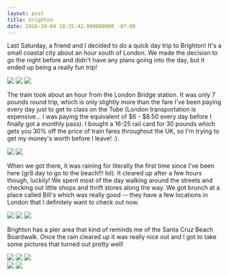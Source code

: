 ```yaml
---
layout: post
title: brighton
date: 2016-10-04 18:25:42.000000000 -07:00
---
```

Last Saturday, a friend and I decided to do a quick day trip to Brighton! It's a small coastal city about an hour south of London. We made the decision to go the night before and didn't have any plans going into the day, but it ended up being a really fun trip!

<div class="img_row fixed end">
  <img class="col one" src="/img/brighton-1.jpg">
  <img class="col one" src="/img/brighton-2.jpg">
  <img class="col one" src="/img/brighton-3.jpg">
</div>

The train took about an hour from the London Bridge station. It was only 7 pounds round trip, which is only slightly more than the fare I've been paying every day just to get to class on the Tube (London transportation is expensive... I was paying the equivalent of $6 - $8.50 every day before I finally got a monthly pass). I bought a 16-25 rail card for 30 pounds which gets you 30% off the price of train fares throughout the UK, so I'm trying to get my money's worth before I leave! :).

<div class="img_row end">
  <img class="col two" src="/img/brighton-4.jpg">
  <img class="col one" src="/img/brighton-5.jpg">
</div>

When we got there, it was raining for literally the first time since I've been here (gr8 day to go to the beach!!! lol). It cleared up after a few hours though, luckily! We spent most of the day walking around the streets and checking out little shops and thrift stores along the way. We got brunch at a place called Bill's which was really good -- they have a few locations in London that I definitely want to check out now.

<div class="img_row fixed end">
  <img class="col one" src="/img/brighton-6.jpg">
  <img class="col one" src="/img/brighton-7.jpg">
  <img class="col one" src="/img/brighton-8.jpg">
</div>


Brighton has a pier area that kind of reminds me of the Santa Cruz Beach Boardwalk. Once the rain cleared up it was really nice out and I got to take some pictures that turned out pretty well!

<img class="col three" src="/img/brighton-9.jpg">
<img class="col three" src="/img/brighton-11.jpg">
<img class="col three" src="/img/brighton-13.jpg">

<div class="img_row">
  <img class="col one" src="/img/brighton-10.jpg">
  <img class="col two" src="/img/brighton-12.jpg">
</div>


